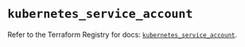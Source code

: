 # `kubernetes_service_account`

Refer to the Terraform Registry for docs: [`kubernetes_service_account`](https://registry.terraform.io/providers/hashicorp/kubernetes/2.25.2/docs/resources/service_account).
